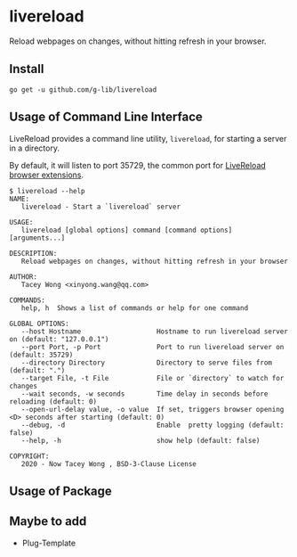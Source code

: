 # livereload

Reload webpages on changes, without hitting refresh in your browser.

## Install

```shell
go get -u github.com/g-lib/livereload
```

## Usage of Command Line Interface

LiveReload provides a command line utility, `livereload`, for starting a server in a directory.

By default, it will listen to port 35729, the common port for [LiveReload browser extensions](http://feedback.livereload.com/knowledgebase/articles/86242-how-do-i-install-and-use-the-browser-extensions-).

```shell
$ livereload --help
NAME:
   livereload - Start a `livereload` server

USAGE:
   livereload [global options] command [command options] [arguments...]

DESCRIPTION:
   Reload webpages on changes, without hitting refresh in your browser

AUTHOR:
   Tacey Wong <xinyong.wang@qq.com>

COMMANDS:
   help, h  Shows a list of commands or help for one command

GLOBAL OPTIONS:
   --host Hostname                   Hostname to run livereload server on (default: "127.0.0.1")
   --port Port, -p Port              Port to run livereload server on (default: 35729)
   --directory Directory             Directory to serve files from (default: ".")
   --target File, -t File            File or `directory` to watch for changes
   --wait seconds, -w seconds        Time delay in seconds before reloading (default: 0)
   --open-url-delay value, -o value  If set, triggers browser opening <D> seconds after starting (default: 0)
   --debug, -d                       Enable  pretty logging (default: false)
   --help, -h                        show help (default: false)

COPYRIGHT:
   2020 - Now Tacey Wong , BSD-3-Clause License
```

## Usage of Package

## Maybe to add

+ Plug-Template